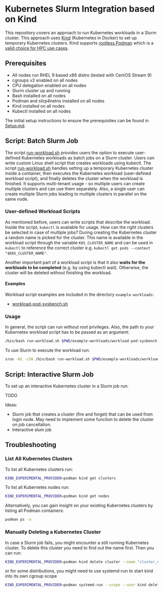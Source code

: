 # Kubernetes Slurm Integration based on Kind

This repository covers an approach to run Kubernetes workloads in a Slurm cluster. 
This approach uses [Kind](https://github.com/kubernetes-sigs/kind) (Kubernetes in Docker) to set up temporary Kubernetes clusters. 
Kind supports [rootless Podman](https://github.com/containers/podman/blob/main/docs/tutorials/rootless_tutorial.md) which is a [valid choice for HPC use cases](https://www.redhat.com/en/blog/podman-paves-road-running-containerized-hpc-applications-exascale-supercomputers).


## Prerequisites

- All nodes run RHEL 9 based x86 distro (tested with CentOS Stream 9)
- cgroups v2 enabled on all nodes
- CPU delegation enabled on all nodes
- Slurm cluster up and running
- Bash installed on all nodes
- Podman and slirp4netns installed on all nodes
- Kind installed on all nodes
- Kubectl installed on all nodes

The initial setup instructions to ensure the prerequisites can be found in [Setup.md](Setup.md).

## Script: Batch Slurm Job
The script [run-workload.sh](run-workload.sh) provides users the option to execute user-defined Kubernetes workloads as batch jobs on a Slurm cluster.
Users can write custom Linux shell script that creates workloads using kubectl.
The script [run-workload.sh](run-workload.sh) handles setting up a temporary Kubernetes cluster inside a container, 
then executes the Kubernetes workload (user-defined workload script), and finally deletes the cluster when the workload is finished.
It supports multi-tenant usage - so multiple users can create multiple clusters and can use them separately. 
Also, a single user can create multiple Slurm jobs leading to multiple clusters in parallel on the same node.

### User-defined Workload Scripts
As mentioned before, users can write scripts that describe the workload. Inside the script, `kubectl` is available for usage. 
How can the right clusters be selected in case of multiple jobs? 
During creating the Kubernetes cluster a random name is picked for the cluster. 
This name is available in the workload script through the variable `K8S_CLUSTER_NAME` and can be used in `kubectl` to reference the correct cluster e.g. `kubectl get pods --context "$K8S_CLUSTER_NAME"`. 

Another important part of a workload script is that it also **waits for the workloads to be completed** (e.g. by using kubectl wait). 
Otherwise, the cluster will be deleted without finishing the workload.

#### Examples
Workload script examples are included in the directory `example-workloads`: 
- [workload-pod-sysbench.sh](example-workloads/workload-pod-sysbench.sh)

### Usage
In general, the script can run without root privileges.
Also, the path to your Kubernetes workload script has to be passed as an argument:
```bash
/bin/bash run-workload.sh $PWD/example-workloads/workload-pod-sysbench.sh
```

To use Slurm to execute the workload run:
```bash
srun -N1 -c56 /bin/bash run-workload.sh $PWD/example-workloads/workload-pod-sysbench.sh
```

## Script: Interactive Slurm Job

To set up an interactive Kubernetes cluster in a Slurm job run:

TODO

Ideas:
- Slurm job that creates a cluster (fire and forget) that can be used from login node. 
May need to implement some function to delete the cluster on job cancellation.
- Interactive slum job
## Troubleshooting

### List All Kubernetes Clusters

To list all Kubernetes clusters run:
```bash
KIND_EXPERIMENTAL_PROVIDER=podman kind get clusters
```
To list all Kubernetes nodes run:
```bash
KIND_EXPERIMENTAL_PROVIDER=podman kind get nodes
```


Alternatively, you can gain insight on your existing Kubernetes clusters by listing all Podman containers:
```bash
podman ps -a
```

### Manually Deleting a Kubernetes Cluster 
In case a Slurm job fails, you might encounter a still running Kubernetes cluster. 
To delete this cluster you need to find out the name first.
Then you can run:
```bash
KIND_EXPERIMENTAL_PROVIDER=podman kind delete cluster --name "cluster_name"
```
or for some distributions, you might need to use systemd-run to start kind into its own cgroup scope
```bash
KIND_EXPERIMENTAL_PROVIDER=podman systemd-run --scope --user kind delete cluster --name "cluster_name"
```